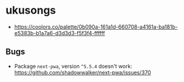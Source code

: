 # ukusongs

- https://coolors.co/palette/0b090a-161a1d-660708-a4161a-ba181b-e5383b-b1a7a6-d3d3d3-f5f3f4-ffffff

## Bugs

- Package `next-pwa`, version `^5.5.4` doesn't work: https://github.com/shadowwalker/next-pwa/issues/370
